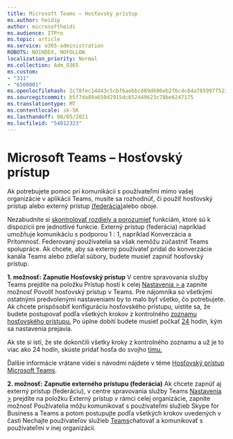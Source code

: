```yaml
---
title: Microsoft Teams – Hosťovský prístup
ms.author: heidip
author: microsoftheidi
ms.audience: ITPro
ms.topic: article
ms.service: o365-administration
ROBOTS: NOINDEX, NOFOLLOW
localization_priority: Normal
ms.collection: Adm_O365
ms.custom:
- "311"
- "6500001"
ms.openlocfilehash: 2c78fec14d43c5cbf6aebbc889d606eb2f6c4c64af85997f523d06872c911a0a
ms.sourcegitcommit: b5f7da89a650d2915dc652449623c78be6247175
ms.translationtype: MT
ms.contentlocale: sk-SK
ms.lasthandoff: 08/05/2021
ms.locfileid: "54012323"
---
```

# <a name="microsoft-teams---guest-access"></a>Microsoft Teams – Hosťovský prístup

Ak potrebujete pomoc pri komunikácii s používateľmi mimo vašej organizácie v aplikácii Teams, musíte sa rozhodnúť, či použiť hosťovský prístup alebo externý prístup [(federácia)](https://docs.microsoft.com/microsoftteams/manage-external-access#external-access-vs-guest-access)alebo oboje.

Nezabudnite si [skontrolovať rozdiely a porozumieť](https://docs.microsoft.com/microsoftteams/manage-external-access#external-access-vs-guest-access) funkciám, ktoré sú k dispozícii pre jednotlivé funkcie.  Externý prístup (federácia) napríklad umožňuje komunikáciu s podporou 1 : 1, napríklad Konverzácia a Prítomnosť.  Federovaný používatelia sa však nemôžu zúčastniť Teams spolupráce.  Ak chcete, aby sa externý používateľ pridal do konverzácie kanála Teams alebo zdieľal súbory, budete musieť zapnúť hosťovský prístup.

**1. možnosť: Zapnutie Hosťovský prístup** V centre spravovania služby Teams prejdite na položku Prístup hostí k celej [Nastavenia > a](https://admin.teams.microsoft.com/company-wide-settings/guest-configuration) zapnite možnosť Povoliť hosťovský prístup v Teams.  Pre nájomníka so všetkými ostatnými predvolenými nastaveniami by to malo byť všetko, čo potrebujete.  Ak chcete prispôsobiť konfiguráciu hosťovského prístupu, uistite sa, že budete postupovať podľa všetkých krokov z kontrolného [zoznamu hosťovského prístupu.](https://docs.microsoft.com/microsoftteams/guest-access-checklist) Po úplne dobití budete musieť počkať [24](https://docs.microsoft.com/microsoftteams/manage-guests#guest-access-latencies) hodín, kým sa nastavenia prejavia.

Ak ste si istí, že ste dokončili všetky kroky z kontrolného zoznamu a už je to viac ako 24 hodín, skúste pridať hosťa do svojho [tímu.](https://support.office.com/article/add-guests-to-a-team-in-teams-fccb4fa6-f864-4508-bdde-256e7384a14f#ID0EAABAAA=Desktop)

Ďalšie informácie vrátane videí s návodmi nájdete v téme [Hosťovský prístup Microsoft Teams](https://docs.microsoft.com/microsoftteams/guest-access).

**2. možnosť: Zapnutie externého prístupu (federácia)** Ak chcete zapnúť aj externý prístup (federáciu), v centre spravovania služby Teams [Nastavenia >](https://admin.teams.microsoft.com/company-wide-settings/external-communications) prejdite na položku Externý prístup v rámci celej organizácie, zapnite možnosť Používatelia môžu komunikovať s používateľmi služieb Skype for Business a Teams a potom postupujte podľa všetkých krokov uvedených v časti Nechajte používateľov služieb [Teams](https://docs.microsoft.com/microsoftteams/manage-external-access#let-your-teams-users-chat-and-communicate-with-users-in-another-organization)chatovať a komunikovať s používateľmi v inej organizácii.

